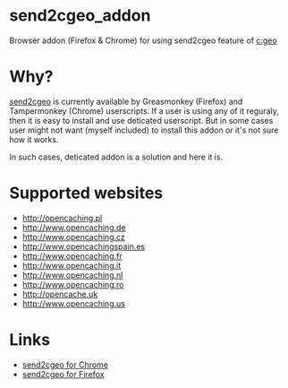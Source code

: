 # send2cgeo_addon
Browser addon (Firefox &amp; Chrome) for using send2cgeo feature of [c:geo](http://www.cgeo.org/)

# Why?

[send2cgeo](http://www.cgeo.org/send2cgeo.html) is currently available by Greasmonkey (Firefox) and Tampermonkey (Chrome) userscripts.
If a user is using any of it reguraly, then it is easy to install and use deticated userscript.
But in some cases user might not want (myself included) to install this addon or it's not sure how it works.

In such cases, deticated addon is a solution and here it is.

# Supported websites

* http://opencaching.pl
* http://www.opencaching.de
* http://www.opencaching.cz
* http://www.opencachingspain.es
* http://www.opencaching.fr
* http://www.opencaching.it
* http://www.opencaching.nl
* http://www.opencaching.ro
* http://opencache.uk
* http://www.opencaching.us

# Links

* [send2cgeo for Chrome](https://chrome.google.com/webstore/detail/send2cgeo/baflojfpgicbegbdfaklkhnjoikendeh)
* [send2cgeo for Firefox](https://addons.mozilla.org/en-US/firefox/addon/send2cgeo/)
